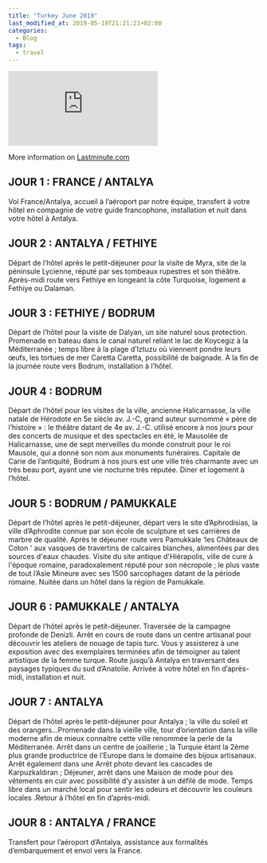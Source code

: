```yaml
---
title: "Turkey June 2019"
last_modified_at: 2019-05-19T21:21:21+02:00
categories:
  - Blog
tags:
  - travel
---
```


  <div class="iframe-container">
    <iframe src="https://www.google.com/maps/d/embed?mid=1oqcHYNVRM3ssMdfDOdMcnu3C6N5bpwvl" frameborder="0"></iframe>
  </div>

<!-- <iframe src="https://www.google.com/maps/d/embed?mid=1oqcHYNVRM3ssMdfDOdMcnu3C6N5bpwvl" width="640" height="480"></iframe> -->

More information on [Lastminute.com](https://voyage.lastminute.com/circuit-meilleur-de-la-cote-turquoise-antalya-fethiye-bodrum-pamukkale-4/275960#aj=3&date=13-06-2019&city=PAR&duration=6,9&&signature=10-06-19-8-7-PAR&price=649)

## JOUR 1 : FRANCE / ANTALYA

Vol France/Antalya, accueil à l’aéroport par notre équipe, transfert à votre hôtel en compagnie de votre guide francophone, installation et nuit dans votre hôtel à Antalya.

## JOUR 2 : ANTALYA / FETHIYE

Départ de l’hôtel après le petit-déjeuner pour la visite de Myra, site de la péninsule Lycienne, réputé par ses tombeaux rupestres et son théâtre. Après-midi route vers Fethiye en longeant la côte Turquoise, logement a Fethiye ou Dalaman.

## JOUR 3 : FETHIYE / BODRUM

Départ de l’hôtel pour la visite de Dalyan, un site naturel sous protection. Promenade en bateau dans le canal naturel reliant le lac de Koycegiz à la Méditerranée ; temps libre à la plage d’Iztuzu où viennent pondre leurs œufs, les tortues de mer Caretta Caretta, possibilité de baignade. A la fin de la journée route vers Bodrum, installation à l’hôtel.

## JOUR 4 : BODRUM

Départ de l’hôtel pour les visites de la ville, ancienne Halicarnasse, la ville natale de Hérodote en 5e siècle av. J.-C, grand auteur surnommé « père de l’histoire » : le théâtre datant de 4e av. J.-C. utilisé encore à nos jours pour des concerts de musique et des spectacles en été, le Mausolée de Halicarnasse, une de sept merveilles du monde construit pour le roi Mausole, qui a donné son nom aux monuments funéraires. Capitale de Carie de l’antiquité, Bodrum à nos jours est une ville très charmante avec un très beau port, ayant une vie nocturne très réputée. Diner et logement à l’hôtel.

## JOUR 5 : BODRUM / PAMUKKALE

Départ de l’hôtel après le petit-déjeuner, départ vers le site d’Aphrodisias, la ville d’Aphrodite connue par son école de sculpture et ses carrières de marbre de qualité. Après le déjeuner route vers Pamukkale ‘les Châteaux de Coton ' aux vasques de travertins de calcaires blanches, alimentées par des sources d'eaux chaudes. Visite du site antique d'Hiérapolis, ville de cure à l'époque romaine, paradoxalement réputé pour son nécropole ; le plus vaste de tout l’Asie Mineure avec ses 1500 sarcophages datant de la période romaine. Nuitée dans un hôtel dans la région de Pamukkale.

## JOUR 6 : PAMUKKALE / ANTALYA

Départ de l’hôtel après le petit-déjeuner. Traversée de la campagne profonde de Denizli. Arrêt en cours de route dans un centre artisanal pour découvrir les ateliers de nouage de tapis turc. Vous y assisterez à une exposition avec des exemplaires terminées afin de témoigner au talent artistique de la femme turque. Route jusqu’à Antalya en traversant des paysages typiques du sud d’Anatolie. Arrivée à votre hôtel en fin d’après-midi, installation et nuit.

## JOUR 7 : ANTALYA

Départ de l’hôtel après le petit-déjeuner pour Antalya ; la ville du soleil et des orangers…Promenade dans la vieille ville, tour d’orientation dans la ville moderne afin de mieux connaitre cette ville renommée la perle de la Méditerranée. Arrêt dans un centre de joaillerie ; la Turquie étant la 2ème plus grande productrice de l’Europe dans le domaine des bijoux artisanaux. Arrêt également dans une Arrêt photo devant les cascades de Karpuzkaldıran ; Déjeuner, arrêt dans une Maison de mode pour des vêtements en cuir avec possibilité d’y assister à un défilé de mode. Temps libre dans un marché local pour sentir les odeurs et découvrir les couleurs locales .Retour à l’hôtel en fin d’après-midi.

## JOUR 8 : ANTALYA / FRANCE

Transfert pour l’aéroport d’Antalya, assistance aux formalités d’embarquement et envol vers la France.
